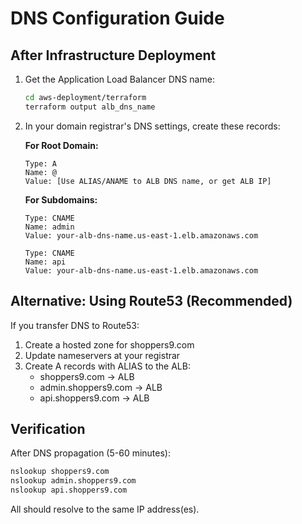 # DNS Configuration Guide

## After Infrastructure Deployment

1. Get the Application Load Balancer DNS name:
   ```bash
   cd aws-deployment/terraform
   terraform output alb_dns_name
   ```

2. In your domain registrar's DNS settings, create these records:

   **For Root Domain:**
   ```
   Type: A
   Name: @
   Value: [Use ALIAS/ANAME to ALB DNS name, or get ALB IP]
   ```

   **For Subdomains:**
   ```
   Type: CNAME
   Name: admin
   Value: your-alb-dns-name.us-east-1.elb.amazonaws.com
   
   Type: CNAME
   Name: api
   Value: your-alb-dns-name.us-east-1.elb.amazonaws.com
   ```

## Alternative: Using Route53 (Recommended)

If you transfer DNS to Route53:

1. Create a hosted zone for shoppers9.com
2. Update nameservers at your registrar
3. Create A records with ALIAS to the ALB:
   - shoppers9.com → ALB
   - admin.shoppers9.com → ALB
   - api.shoppers9.com → ALB

## Verification

After DNS propagation (5-60 minutes):
```bash
nslookup shoppers9.com
nslookup admin.shoppers9.com
nslookup api.shoppers9.com
```

All should resolve to the same IP address(es).

